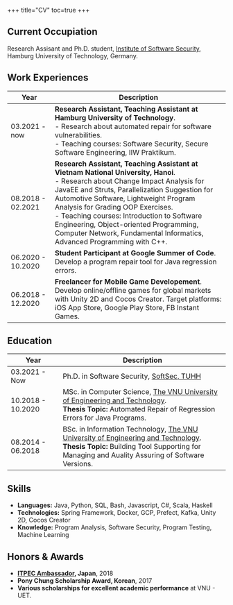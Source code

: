 +++
title="CV"
toc=true
+++

## Current Occupiation
Research Assisant and Ph.D. student, [Institute of Software Security](https://www.tuhh.de/softsec/), Hamburg University of Technology, Germany.

## Work Experiences
| Year                | Description |
| ------------------- | -------------------------------------- |
| 03.2021 - now | **Research Assistant, Teaching Assistant at Hamburg University of Technology**. <br/>- Research about automated repair for software vulnerabilities. <br/>- Teaching courses: Software Security, Secure Software Engineering, IIW Praktikum. |
| 08.2018 - 02.2021 | **Research Assistant, Teaching Assistant at Vietnam National University, Hanoi**. <br/>- Research about Change Impact Analysis for JavaEE and Struts, Parallelization Suggestion for Automotive Software, Lightweight Program Analysis for Grading OOP Exercises. <br/>- Teaching courses: Introduction to Software Engineering, Object-oriented Programming, Computer Network, Fundamental Informatics, Advanced Programming with C++. |
| 06.2020 - 10.2020 | **Student Participant at Google Summer of Code**. <br/>Develop a program repair tool for Java regression errors. |
| 06.2018 - 12.2020 | **Freelancer for Mobile Game Developement**. <br/>Develop online/offline games for global markets with Unity 2D and Cocos Creator. Target platforms: iOS App Store, Google Play Store, FB Instant Games.|

## Education
| Year                | Description                                                                                                             |
| ------------------- | ----------------------------------------------------------------------------------------------------------------------- |
| 03.2021 - Now      | Ph.D. in Software Security, [SoftSec, TUHH](https://www.tuhh.de/softsec/)                                                |
| 10.2018 - 10.2020 | MSc. in Computer Science, [The VNU University of Engineering and Technology](https://uet.vnu.edu.vn/). <br/>**Thesis Topic:** Automated Repair of Regression Errors for Java Programs. |
| 08.2014 - 06.2018 | BSc. in Information Technology, [The VNU University of Engineering and Technology](https://uet.vnu.edu.vn/). <br/>**Thesis Topic:** Building Tool Supporting for Managing and Auality Assuring of Software Versions. |

## Skills
- **Languages:** Java, Python, SQL, Bash, Javascript, C#, Scala, Haskell
- **Technologies:** Spring Framework, Docker, GCP, Prefect, Kafka, Unity 2D, Cocos Creator
- **Knowledge:** Program Analysis, Software Security, Program Testing, Machine Learning

## Honors & Awards
- **[ITPEC Ambassador](https://itpec.org/news/20180228.html), Japan**, 2018
- **Pony Chung Scholarship Award, Korean**, 2017
- **Various scholarships for excellent academic performance** at VNU - UET.